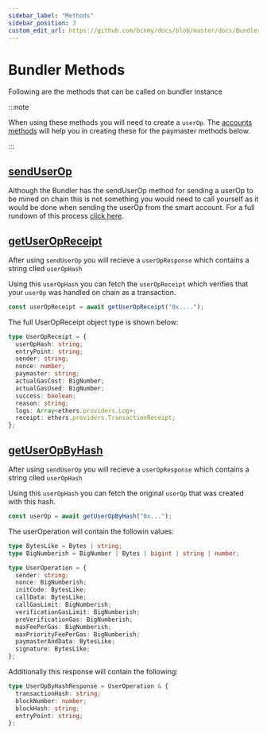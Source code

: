 ```yaml
---
sidebar_label: "Methods"
sidebar_position: 3
custom_edit_url: https://github.com/bcnmy/docs/blob/master/docs/Bundler/integration.mdx
---
```


# Bundler Methods

Following are the methods that can be called on bundler instance

:::note

When using these methods you will need to create a `userOp`. The [accounts methods](/Account/methods) will help you in creating these for the paymaster methods below.

:::

## [sendUserOp](https://bcnmy.github.io/biconomy-client-sdk/classes/Bundler.html#sendUserOp)

Although the Bundler has the sendUserOp method for sending a userOp to be mined on chain this is not something you would need to call yourself as it would be done when sending the userOp from the smart account. For a full rundown of this process [click here](/Account/methods#senduserop).

## [getUserOpReceipt](https://bcnmy.github.io/biconomy-client-sdk/classes/Bundler.html#getUserOpReceipt)

After using `sendUserOp` you will recieve a `userOpResponse` which contains a string clled `userOpHash`

Using this `userOpHash` you can fetch the `userOpReceipt` which verifies that your `userOp` was handled on chain as a transaction.

```ts
const userOpReceipt = await getUserOpReceipt("0x....");
```

The full UserOpReceipt object type is shown below:

```ts
type UserOpReceipt = {
  userOpHash: string;
  entryPoint: string;
  sender: string;
  nonce: number;
  paymaster: string;
  actualGasCost: BigNumber;
  actualGasUsed: BigNumber;
  success: boolean;
  reason: string;
  logs: Array<ethers.providers.Log>;
  receipt: ethers.providers.TransactionReceipt;
};
```

## [getUserOpByHash](https://bcnmy.github.io/biconomy-client-sdk/classes/Bundler.html#getUserOpByHash)

After using `sendUserOp` you will recieve a `userOpResponse` which contains a string clled `userOpHash`

Using this `userOpHash` you can fetch the original `userOp` that was created with this hash.

```ts
const userOp = await getUserOpByHash("0x...");
```

The userOperation will contain the followin values:

```ts
type BytesLike = Bytes | string;
type BigNumberish = BigNumber | Bytes | bigint | string | number;

type UserOperation = {
  sender: string;
  nonce: BigNumberish;
  initCode: BytesLike;
  callData: BytesLike;
  callGasLimit: BigNumberish;
  verificationGasLimit: BigNumberish;
  preVerificationGas: BigNumberish;
  maxFeePerGas: BigNumberish;
  maxPriorityFeePerGas: BigNumberish;
  paymasterAndData: BytesLike;
  signature: BytesLike;
};
```

Additionally this response will contain the following:

```ts
type UserOpByHashResponse = UserOperation & {
  transactionHash: string;
  blockNumber: number;
  blockHash: string;
  entryPoint: string;
};
```
